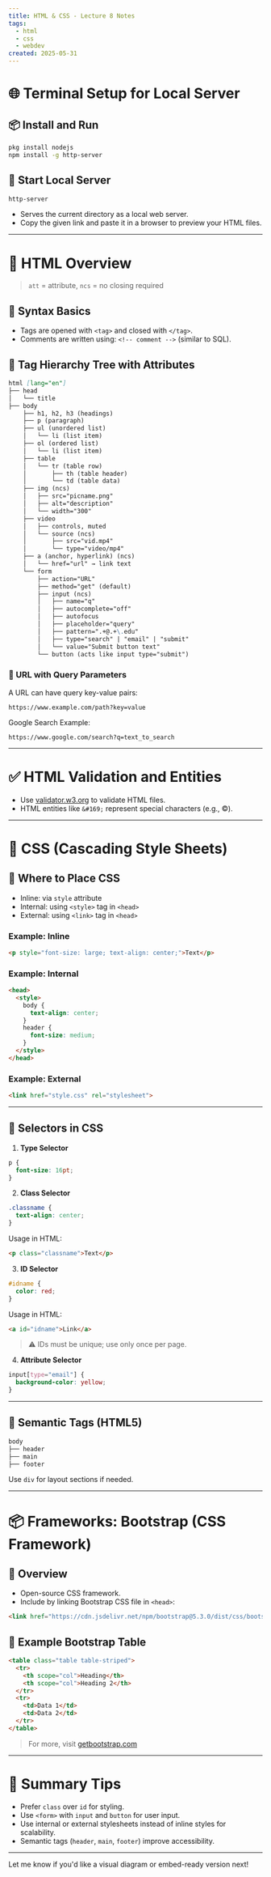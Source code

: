 ```yaml
---
title: HTML & CSS - Lecture 8 Notes
tags:
  - html
  - css
  - webdev
created: 2025-05-31
---
```


# 🌐 Terminal Setup for Local Server

## 📦 Install and Run

```bash
pkg install nodejs
npm install -g http-server
```

## 🚀 Start Local Server

```bash
http-server
```

- Serves the current directory as a local web server.
- Copy the given link and paste it in a browser to preview your HTML files.

---

# 🧱 HTML Overview

> `att` = attribute, `ncs` = no closing required

## 🔣 Syntax Basics

- Tags are opened with `<tag>` and closed with `</tag>`.
- Comments are written using: `<!-- comment -->` (similar to SQL).

## 🌲 Tag Hierarchy Tree with Attributes

```markdown
html [lang="en"]
├── head
│   └── title
├── body
    ├── h1, h2, h3 (headings)
    ├── p (paragraph)
    ├── ul (unordered list)
    │   └── li (list item)
    ├── ol (ordered list)
    │   └── li (list item)
    ├── table
    │   └── tr (table row)
    │       ├── th (table header)
    │       └── td (table data)
    ├── img (ncs)
    │   ├── src="picname.png"
    │   ├── alt="description"
    │   └── width="300"
    ├── video
    │   ├── controls, muted
    │   └── source (ncs)
    │       ├── src="vid.mp4"
    │       └── type="video/mp4"
    ├── a (anchor, hyperlink) (ncs)
    │   └── href="url" → link text
    └── form
        ├── action="URL"
        ├── method="get" (default)
        ├── input (ncs)
        │   ├── name="q"
        │   ├── autocomplete="off"
        │   ├── autofocus
        │   ├── placeholder="query"
        │   ├── pattern=".+@.+\.edu"
        │   ├── type="search" | "email" | "submit"
        │   └── value="Submit button text"
        └── button (acts like input type="submit")
```

### 🔗 URL with Query Parameters

A URL can have query key-value pairs:

```
https://www.example.com/path?key=value
```

Google Search Example:

```
https://www.google.com/search?q=text_to_search
```

---

# ✅ HTML Validation and Entities

- Use [validator.w3.org](https://validator.w3.org) to validate HTML files.
- HTML entities like `&#169;` represent special characters (e.g., ©).

---

# 🎨 CSS (Cascading Style Sheets)

## 📍 Where to Place CSS

- Inline: via `style` attribute
- Internal: using `<style>` tag in `<head>`
- External: using `<link>` tag in `<head>`

### Example: Inline

```html
<p style="font-size: large; text-align: center;">Text</p>
```

### Example: Internal

```html
<head>
  <style>
    body {
      text-align: center;
    }
    header {
      font-size: medium;
    }
  </style>
</head>
```

### Example: External

```html
<link href="style.css" rel="stylesheet">
```

---

## 📌 Selectors in CSS

1. **Type Selector**

```css
p {
  font-size: 16pt;
}
```

2. **Class Selector**

```css
.classname {
  text-align: center;
}
```

Usage in HTML:

```html
<p class="classname">Text</p>
```

3. **ID Selector**

```css
#idname {
  color: red;
}
```

Usage in HTML:

```html
<a id="idname">Link</a>
```

> ⚠️ IDs must be unique; use only once per page.

4. **Attribute Selector**

```css
input[type="email"] {
  background-color: yellow;
}
```

---

## 📐 Semantic Tags (HTML5)

```markdown
body
├── header
├── main
├── footer
```

Use `div` for layout sections if needed.

---

# 📦 Frameworks: Bootstrap (CSS Framework)

## 🧩 Overview

- Open-source CSS framework.
- Include by linking Bootstrap CSS file in `<head>`:

```html
<link href="https://cdn.jsdelivr.net/npm/bootstrap@5.3.0/dist/css/bootstrap.min.css" rel="stylesheet">
```

## 🧱 Example Bootstrap Table

```html
<table class="table table-striped">
  <tr>
    <th scope="col">Heading</th>
    <th scope="col">Heading 2</th>
  </tr>
  <tr>
    <td>Data 1</td>
    <td>Data 2</td>
  </tr>
</table>
```

> For more, visit [getbootstrap.com](https://getbootstrap.com)

---

# 🧠 Summary Tips

- Prefer `class` over `id` for styling.
- Use `<form>` with `input` and `button` for user input.
- Use internal or external stylesheets instead of inline styles for scalability.
- Semantic tags (`header`, `main`, `footer`) improve accessibility.

---

Let me know if you'd like a visual diagram or embed-ready version next!
